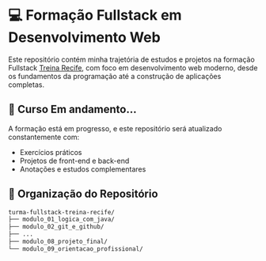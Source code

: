# 💻 Formação Fullstack em Desenvolvimento Web

Este repositório contém minha trajetória de estudos e projetos na formação Fullstack [Treina Recife](https://www.treinarecife.com.br/blog), com foco em desenvolvimento web moderno, desde os fundamentos da programação até a construção de aplicações completas.

## 🚧 Curso Em andamento...

A formação está em progresso, e este repositório será atualizado constantemente com:
- Exercícios práticos
- Projetos de front-end e back-end
- Anotações e estudos complementares

## 📁 Organização do Repositório

```bash
turma-fullstack-treina-recife/
├── modulo_01_logica_com_java/
├── modulo_02_git_e_github/
├── ...
├── modulo_08_projeto_final/
└── modulo_09_orientacao_profissional/
